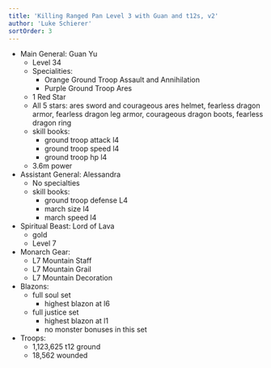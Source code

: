 ```yaml
---
title: 'Killing Ranged Pan Level 3 with Guan and t12s, v2'
author: 'Luke Schierer'
sortOrder: 3
---
```


- Main General: Guan Yu
  - Level 34
  - Specialities:
    - Orange Ground Troop Assault and Annihilation
    - Purple Ground Troop Ares
  - 1 Red Star
  - All 5 stars: ares sword and courageous ares helmet, fearless dragon armor, fearless dragon leg armor, courageous dragon boots, fearless dragon ring
  - skill books:
    - ground troop attack l4
    - ground troop speed l4
    - ground troop hp l4
  - 3.6m power
- Assistant General: Alessandra
  - No specialties
  - skill books:
    - ground troop defense L4
    - march size l4
    - march speed l4
- Spiritual Beast: Lord of Lava
  - gold
  - Level 7
- Monarch Gear:
  - L7 Mountain Staff
  - L7 Mountain Grail
  - L7 Mountain Decoration
- Blazons:
  - full soul set
    - highest blazon at l6
  - full justice set
    - highest blazon at l1
    - no monster bonuses in this set
- Troops:
  - 1,123,625 t12 ground
  - 18,562 wounded
